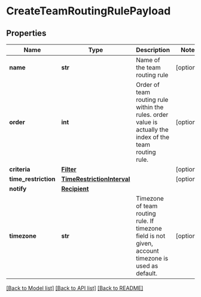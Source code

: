 # CreateTeamRoutingRulePayload

## Properties
Name | Type | Description | Notes
------------ | ------------- | ------------- | -------------
**name** | **str** | Name of the team routing rule | [optional] 
**order** | **int** | Order of team routing rule within the rules. order value is actually the index of the team routing rule. | [optional] 
**criteria** | [**Filter**](Filter.md) |  | [optional] 
**time_restriction** | [**TimeRestrictionInterval**](TimeRestrictionInterval.md) |  | [optional] 
**notify** | [**Recipient**](Recipient.md) |  | 
**timezone** | **str** | Timezone of team routing rule. If timezone field is not given, account timezone is used as default. | [optional] 

[[Back to Model list]](../README.md#documentation-for-models) [[Back to API list]](../README.md#documentation-for-api-endpoints) [[Back to README]](../README.md)


